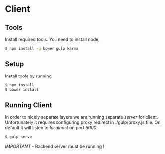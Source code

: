 # Client

## Tools
Install required tools. You need to install node, 

```sh
$ npm install -g bower gulp karma
```

## Setup
Install tools by running

```sh
$ npm install
$ bower install
```

## Running Client
In order to nicely separate layers we are running separate _server_ for client.
Unfortunately it requires configuring proxy redirect in ./gulp/proxy.js file. On
default it will listen to *localhost* on port *5000*.

```sh
$ gulp serve
```

*IMPORTANT* - Backend server must be running !
